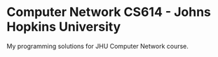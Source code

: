 # Computer Network CS614 - Johns Hopkins University

My programming solutions for JHU Computer Network course.

